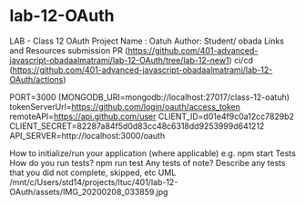 # lab-12-OAuth

LAB - Class 12 OAuth
Project Name : Oatuh
Author: Student/ obada 
Links and Resources
submission PR (https://github.com/401-advanced-javascript-obadaalmatrami/lab-12-OAuth/tree/lab-12-new1)
ci/cd (https://github.com/401-advanced-javascript-obadaalmatrami/lab-12-OAuth/actions)



PORT=3000
(MONGODB_URI=mongodb://localhost:27017/class-12-oatuh)
tokenServerUrl=https://github.com/login/oauth/access_token
remoteAPI=https://api.github.com/user
CLIENT_ID=d01e4f9c0a12cc7829b2
CLIENT_SECRET=82287a84f5d0d83cc48c6318dd9253999d641212
API_SERVER=http://localhost:3000/oauth

How to initialize/run your application (where applicable)
e.g. npm start
Tests
How do you run tests?
npm run test 
Any tests of note?
Describe any tests that you did not complete, skipped, etc
UML
/mnt/c/Users/std14/projects/ltuc/401/lab-12-OAuth/assets/IMG_20200208_033859.jpg



